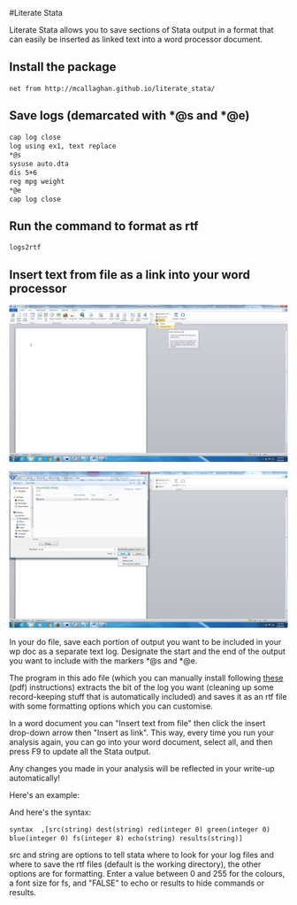 #Literate Stata

Literate Stata allows you to save sections of Stata output in a format that can easily be 
inserted as linked text into a word processor document.

## Install the package

```
net from http://mcallaghan.github.io/literate_stata/
```

## Save logs (demarcated with *@s and *@e)

```
cap log close
log using ex1, text replace
*@s
sysuse auto.dta
dis 5+6
reg mpg weight
*@e
cap log close

```

## Run the command to format as rtf

```
logs2rtf
```

## Insert text from file as a link into your word processor

![insert text from file](txtAsFile.png)

![insert as link](insertAsLink.png)


In your do file, save each portion of output you want to be included in your wp doc as a separate text log. 
Designate the start and the end of the output you want to include with the markers \*@s and \*@e.

The program in this ado file (which you can manually install following [these](https://stata.com/manuals13/u17.pdf) (pdf)
instructions) extracts the bit of the log you want (cleaning up some record-keeping stuff that is automatically included) and saves
it as an rtf file with some formatting options which you can customise.

In a word document you can "Insert text from file" then click the insert drop-down arrow then "Insert as link". 
This way, every time you run your analysis again, you can go into your word document, select all, and then press F9 to
update all the Stata output. 

Any changes you made in your analysis will be reflected in your write-up automatically!

Here's an example:


And here's the syntax:
```
syntax  ,[src(string) dest(string) red(integer 0) green(integer 0) blue(integer 0) fs(integer 8) echo(string) results(string)]
```

src and string are options to tell stata where to look for your log files and where to save the rtf files (default is the working directory),
the other options are for formatting. Enter a value between 0 and 255 for the colours, a font size for fs, and "FALSE" to echo or results to hide commands or results.
